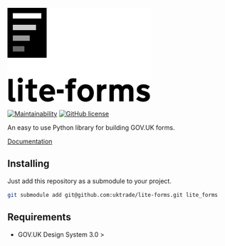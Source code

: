 ![Logo](docs/logo.svg?)

[![Maintainability](https://api.codeclimate.com/v1/badges/be60e1b5dde9baa88a92/maintainability)](https://codeclimate.com/github/uktrade/lite-forms/maintainability)
[![GitHub license](https://img.shields.io/github/license/uktrade/lite-forms.svg)](https://github.com/uktrade/lite-forms/blob/master/LICENSE)

An easy to use Python library for building GOV.UK forms.

[Documentation](https://github.com/uktrade/lite-forms/tree/docs/docs)

## Installing

Just add this repository as a submodule to your project.

```bash
git submodule add git@github.com:uktrade/lite-forms.git lite_forms
```

## Requirements

* GOV.UK Design System 3.0 >
